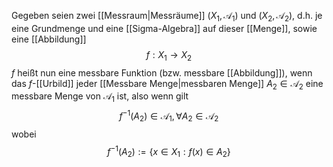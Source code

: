 Gegeben seien zwei [[Messraum|Messräume]] $(X_1, \mathcal A_1)$ und $(X_2, \mathcal A_2)$, d.h. je eine Grundmenge und eine [[Sigma-Algebra]] auf dieser [[Menge]], sowie eine [[Abbildung]]
$$f: X_1 \to X_2$$
$f$ heißt nun eine messbare Funktion (bzw. messbare [[Abbildung]]), wenn das $f$-[[Urbild]] jeder [[Messbare Menge|messbaren Menge]] $A_2 \in \mathcal A_2$ eine messbare Menge von $\mathcal A_1$ ist, also wenn gilt
$$f^{-1}(A_2) \in \mathcal A_1, \forall A_2 \in \mathcal A_2$$
wobei
$$f^{-1}(A_2) := \{x \in X_1 : f(x) \in A_2\}$$